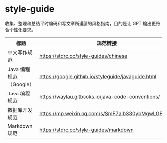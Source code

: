 # style-guide

收集、整理和总结平时编码和写文章所遵循的风格指南，目的是让 GPT 输出更符合个性化要求。

| 标题                | 规范链接                                               |
|-------------------|----------------------------------------------------|
| 中文写作规范            | https://stdrc.cc/style-guides/chinese              |
| Java 编程规范（Google） | https://google.github.io/styleguide/javaguide.html |
| Java 编程规范         | https://waylau.gitbooks.io/java-code-conventions/  | 
| 数据库开发规范           | https://mp.weixin.qq.com/s/SmF7alb330ybMgwLGFqzuA | 
| Markdown 规范       | https://stdrc.cc/style-guides/markdown  | 